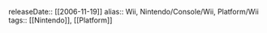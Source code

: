releaseDate:: [[2006-11-19]]
alias:: Wii, Nintendo/Console/Wii, Platform/Wii
tags:: [[Nintendo]], [[Platform]]
